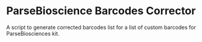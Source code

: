 # ParseBioscience Barcodes Corrector

A script to generate corrected barcodes list for a list of custom barcodes for ParseBiosciences kit.


